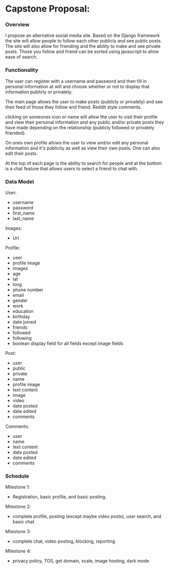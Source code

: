 # Capstone Proposal:


### Overview

I propose an alternative social media site. Based on the Django framework the site will allow people to follow each other publicly and see public posts. The site will also allow for friending and the ability to make and see private posts. Those you follow and friend can be sorted using javascript to allow ease of search.

### Functionality

The user can register with a username and password and then fill in personal information at will and choose whether or not to display that information publicly or privately.

The main page allows the user to make posts (publicly or privately) and see their feed of those they follow and friend. Reddit style comments.

clicking on someones icon or name will allow the user to visit their profile and view their personal information and any public and/or private posts they have made depending on the relationship (publicly followed or privately friended). 

On ones own profile allows the user to view and/or edit any personal information and it's publicity as well as view their own posts. One can also edit their posts.

At the top of each page is the ability to search for people and at the bottom is a chat feature that allows users to select a friend to chat with.

### Data Model

User:
- username
- password
- first_name
- last_name

Images:
- Url

Profile:
- user
- profile image
- images
- age
- lat
- long
- phone number
- email
- gender
- work
- education
- birthday
- date joined
- friends
- followed
- following
- boolean display field for all fields except image fields

Post:
- user
- public
- private
- name
- profile image
- text content
- image
- video
- date posted
- date edited
- comments

Comments:
- user
- name
- text content
- date posted
- date edited
- comments

### Schedule

Milestone 1:
- Registration, basic profile, and basic posting.

Milestone 2:
- complete profile, posting (except maybe video posts), user search, and basic chat

Milestone 3:
- complete chat, video posting,  blocking, reporting

Milestone 4:
- privacy policy, TOS, get domain, scale, image hosting, dark mode